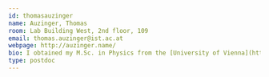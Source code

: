 ```yaml
---
id: thomasauzinger
name: Auzinger, Thomas
room: Lab Building West, 2nd floor, 109
email: thomas.auzinger@ist.ac.at
webpage: http://auzinger.name/
bio: I obtained my M.Sc. in Physics from the [University of Vienna](http://www.univie.ac.at/en/) and my PhD. in Computer Graphics from the [TU Wien](http://www.tuwien.ac.at/en/) under the supervision of [Michael Wimmer](https://www.cg.tuwien.ac.at/staff/MichaelWimmer.html). During my doctoral studies, I worked on anti-aliasing and medical visualization. My current research interest is computational fabriction in general and appearance modeling in special.
type: postdoc
---
```

